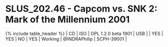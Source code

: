 # SLUS_202.46 - Capcom vs. SNK 2: Mark of the Millennium 2001

{% include table_header %}
| CD | ISO | OPL 1.2.0 beta 1901 | USB |  | YES | YES | NO | YES | Working | @INDRAPhilip | SCPH-39001 |  
